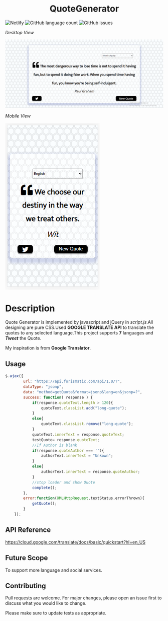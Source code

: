 <h1 align="center"> QuoteGenerator</h1>

![Netlify](https://img.shields.io/netlify/a85b3a15-9ecc-4ee8-bc90-c0498f5156da) 
 ![GitHub language count](https://img.shields.io/github/languages/count/sasi7392/QuoteGenerator)
 ![GitHub issues](https://img.shields.io/github/issues-raw/sasi7392/QuoteGenerator)

*Desktop View*

![Demo_Page](/images/demo1.png)

*Mobile View*

![Mobile_demo](/images/mobile_demo.png)
# Description

Quote Generator is implemented by javascript and jQuery in *script.js*.All designing are pure CSS.Used **GOOGLE TRANSLATE API** to translate the quotes to any selected language.This project supports **7** languages and *__Tweet__* the Quote.


My inspiration is from **Google Translator**.


## Usage
```javascript
$.ajax({
        url: "https://api.forismatic.com/api/1.0/?",
        dataType: "jsonp",
        data: "method=getQuote&format=jsonp&lang=en&jsonp=?",
        success: function( response ) {
            if(response.quoteText.length > 120){
                quoteText.classList.add("long-quote");
            }
            else{
                quoteText.classList.remove("long-quote");
            }
            quoteText.innerText = response.quoteText;
            testQuote= response.quoteText;
            //If Author is blank
            if(response.quoteAuthor === ''){
                authorText.innerText = "Unkown";
            }
            else{
                authorText.innerText = response.quoteAuthor;
            }
            //stop loader and show Quote
            complete();
        },
        error:function(XMLHttpRequest,textStatus,errorThrown){
            getQuote();
        }
    });
```
## API Reference
https://cloud.google.com/translate/docs/basic/quickstart?hl=en_US

## Future Scope
To support more language and social services.

## Contributing
Pull requests are welcome. For major changes, please open an issue first to discuss what you would like to change.

Please make sure to update tests as appropriate.
